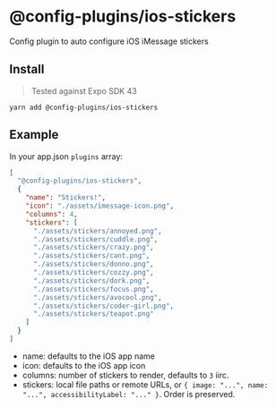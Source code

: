# @config-plugins/ios-stickers

Config plugin to auto configure iOS iMessage stickers

## Install

> Tested against Expo SDK 43

```
yarn add @config-plugins/ios-stickers
```

## Example

In your app.json `plugins` array:

```json
[
  "@config-plugins/ios-stickers",
  {
    "name": "Stickers!",
    "icon": "./assets/imessage-icon.png",
    "columns": 4,
    "stickers": [
      "./assets/stickers/annoyed.png",
      "./assets/stickers/cuddle.png",
      "./assets/stickers/crazy.png",
      "./assets/stickers/cant.png",
      "./assets/stickers/donno.png",
      "./assets/stickers/cozzy.png",
      "./assets/stickers/dork.png",
      "./assets/stickers/focus.png",
      "./assets/stickers/avocool.png",
      "./assets/stickers/coder-girl.png",
      "./assets/stickers/teapot.png"
    ]
  }
]
```

- name: defaults to the iOS app name
- icon: defaults to the iOS app icon
- columns: number of stickers to render, defaults to `3` iirc.
- stickers: local file paths or remote URLs, or `{ image: "...", name: "...", accessibilityLabel: "..." }`. Order is preserved.
